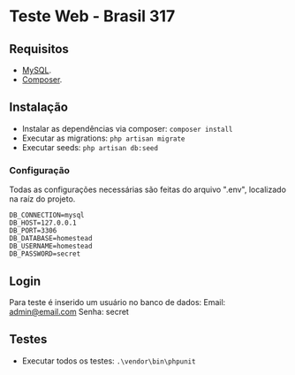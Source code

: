 # Teste Web - Brasil 317


## Requisitos
- [MySQL](https://www.mysql.com/).
- [Composer](https://getcomposer.org/).


## Instalação
- Instalar as dependências via composer: `composer install`
- Executar as migrations: `php artisan migrate`
- Executar seeds: `php artisan db:seed`

### Configuração
Todas as configurações necessárias são feitas do arquivo ".env", localizado na raíz do projeto. 

```
DB_CONNECTION=mysql
DB_HOST=127.0.0.1
DB_PORT=3306
DB_DATABASE=homestead
DB_USERNAME=homestead
DB_PASSWORD=secret
```

## Login
Para teste é inserido um usuário no banco de dados:
Email: admin@email.com
Senha: secret

## Testes
- Executar todos os testes: `.\vendor\bin\phpunit`